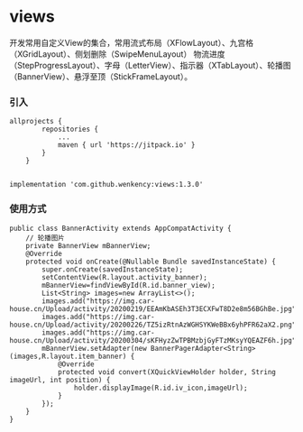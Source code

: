 # views
开发常用自定义View的集合，常用流式布局（XFlowLayout）、九宫格（XGridLayout）、侧划删除（SwipeMenuLayout）
物流进度（StepProgressLayout）、字母（LetterView）、指示器（XTabLayout）、轮播图（BannerView）、悬浮至顶（StickFrameLayout）。

### 引入

```
allprojects {
		repositories {
			...
			maven { url 'https://jitpack.io' }
		}
	}


implementation 'com.github.wenkency:views:1.3.0'

```

### 使用方式
```
public class BannerActivity extends AppCompatActivity {
    // 轮播图片
    private BannerView mBannerView;
    @Override
    protected void onCreate(@Nullable Bundle savedInstanceState) {
        super.onCreate(savedInstanceState);
        setContentView(R.layout.activity_banner);
        mBannerView=findViewById(R.id.banner_view);
        List<String> images=new ArrayList<>();
        images.add("https://img.car-house.cn/Upload/activity/20200219/EEAmKbASEh3T3ECXFwT8D2e8m56BGhBe.jpg");
        images.add("https://img.car-house.cn/Upload/activity/20200226/TZ5izRtnAzWGHSYKWeBBx6yhPFR62aX2.png");
        images.add("https://img.car-house.cn/Upload/activity/20200304/sKFHyzZwTPBMzbjGyFTzMKsyYQEAZF6h.jpg");
        mBannerView.setAdapter(new BannerPagerAdapter<String>(images,R.layout.item_banner) {
            @Override
            protected void convert(XQuickViewHolder holder, String imageUrl, int position) {
                holder.displayImage(R.id.iv_icon,imageUrl);
            }
        });
    }
}
```

